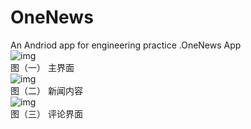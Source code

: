 # OneNews
An Andriod app for engineering practice .OneNews App
<br>![img](https://github.com/Booksun54/OneNews/blob/master/image/01.png)
<br>图（一）  主界面
<br>![img](https://github.com/Booksun54/OneNews/blob/master/image/02.png)
<br>图（二）  新闻内容
<br>![img](https://github.com/Booksun54/OneNews/blob/master/image/03.png)
<br>图（三）  评论界面
